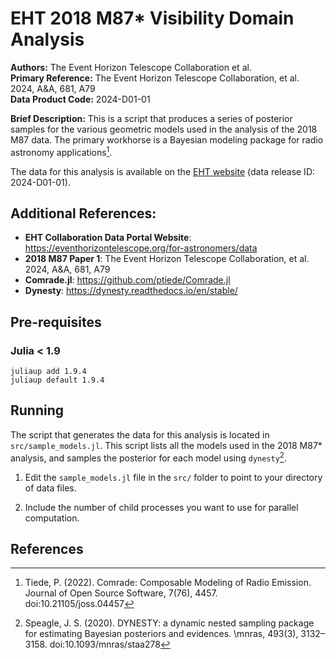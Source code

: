 # EHT 2018 M87* Visibility Domain Analysis

**Authors:** The Event Horizon Telescope Collaboration et al. <br>
**Primary Reference:** The Event Horizon Telescope Collaboration, et al. 2024, A&A, 681, A79  <br>
**Data Product Code:** 2024-D01-01  <br>

**Brief Description:**
This is a script that produces a series of posterior samples for the various geometric models used in the analysis of the 2018 M87 data. 
The primary workhorse is a Bayesian modeling package for radio astronomy applications[^PT].

The data for this analysis is available on the [EHT website](https://eventhorizontelescope.org/) (data release ID: 2024-D01-01).

## Additional References:
 - **EHT Collaboration Data Portal Website**:
   https://eventhorizontelescope.org/for-astronomers/data
 - **2018 M87 Paper 1**: The Event Horizon Telescope Collaboration, et al. 2024, A&A, 681, A79
 - **Comrade.jl**: https://github.com/ptiede/Comrade.jl 
 - **Dynesty**: https://dynesty.readthedocs.io/en/stable/

## Pre-requisites

### Julia < 1.9
```
juliaup add 1.9.4
juliaup default 1.9.4
```

## Running 

The script that generates the data for this analysis is located in `src/sample_models.jl`.
This script lists all the models used in the 2018 M87* analysis, and samples the posterior for each model using `dynesty`[^D].

1. Edit the `sample_models.jl` file in the `src/` folder to point to your directory of data files.

2. Include the number of child processes you want to use for parallel computation.

## References
[^PT]:Tiede, P. (2022). Comrade: Composable Modeling of Radio Emission. Journal of Open Source Software, 7(76), 4457. doi:10.21105/joss.04457

[^D]: Speagle, J. S. (2020). DYNESTY: a dynamic nested sampling package for estimating Bayesian posteriors and evidences. \mnras, 493(3), 3132–3158. doi:10.1093/mnras/staa278